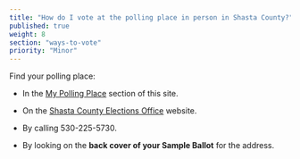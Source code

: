 ```yaml
---
title: "How do I vote at the polling place in person in Shasta County?"
published: true
weight: 8
section: "ways-to-vote"
priority: "Minor"
---
```


Find your polling place:  

- In the [My Polling Place](#section-my-polling-place) section of this site.  

- On the [Shasta County Elections Office](https://www.elections.co.shasta.ca.us/voting/voter-lookups/my-polling-site/#Search) website.  

- By calling 530-225-5730.  

- By looking on the **back cover of your Sample Ballot** for the address.  
